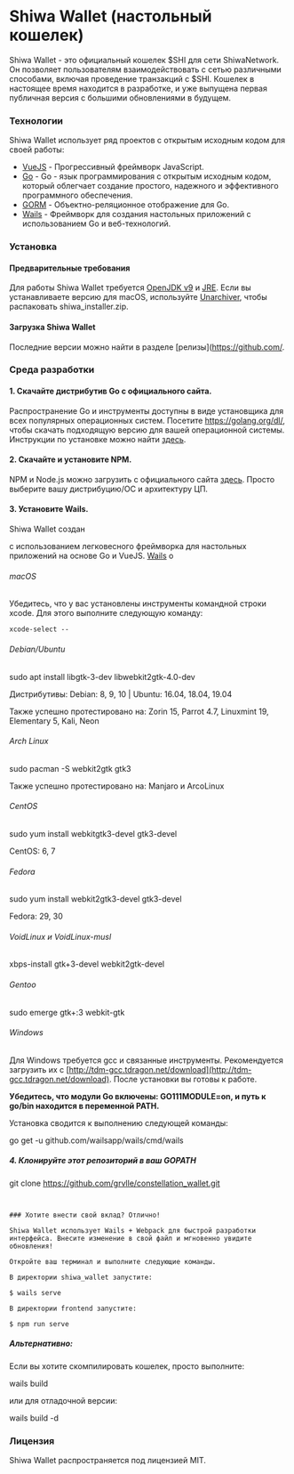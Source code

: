 # Shiwa Wallet (настольный кошелек)

Shiwa Wallet - это официальный кошелек $SHI для сети ShiwaNetwork. Он позволяет пользователям взаимодействовать с сетью различными способами, включая проведение транзакций с $SHI. Кошелек в настоящее время находится в разработке, и уже выпущена первая публичная версия с большими обновлениями в будущем.

### Технологии

Shiwa Wallet использует ряд проектов с открытым исходным кодом для своей работы:

* [VueJS](https://vuejs.org) - Прогрессивный фреймворк JavaScript.
* [Go](https://golang.org) - Go - язык программирования с открытым исходным кодом, который облегчает создание простого, надежного и эффективного программного обеспечения.
* [GORM](https://gorm.io) - Объектно-реляционное отображение для Go.
* [Wails](https://wails.app/) - Фреймворк для создания настольных приложений с использованием Go и веб-технологий.


### Установка

#### Предварительные требования
Для работы Shiwa Wallet требуется [OpenJDK v9](https://java.com/) и [JRE](https://www.oracle.com/java/technologies/javase-jre8-downloads.html). Если вы устанавливаете версию для macOS, используйте [Unarchiver](https://theunarchiver.com/), чтобы распаковать shiwa_installer.zip.

#### Загрузка Shiwa Wallet
Последние версии можно найти в разделе [релизы](https://github.com/.


### Среда разработки

#### 1. Скачайте дистрибутив Go с официального сайта.

Распространение Go и инструменты доступны в виде установщика для всех популярных операционных систем. Посетите <https://golang.org/dl/>, чтобы скачать подходящую версию для вашей операционной системы. Инструкции по установке можно найти [здесь](https://golang.org/doc/install).

#### 2. Скачайте и установите NPM.

NPM и Node.js можно загрузить с официального сайта [здесь](https://nodejs.org/en/download/). Просто выберите вашу дистрибуцию/ОС и архитектуру ЦП.

#### 3. Установите Wails.

Shiwa Wallet создан

 с использованием легковесного фреймворка для настольных приложений на основе Go и VueJS. [Wails](https://github.com/wailsapp/wails) о

###### macOS

Убедитесь, что у вас установлены инструменты командной строки xcode. Для этого выполните следующую команду:
```
xcode-select --
```

###### Debian/Ubuntu

sudo apt install libgtk-3-dev libwebkit2gtk-4.0-dev

Дистрибутивы: Debian: 8, 9, 10 | Ubuntu: 16.04, 18.04, 19.04

Также успешно протестировано на: Zorin 15, Parrot 4.7, Linuxmint 19, Elementary 5, Kali, Neon

###### Arch Linux

sudo pacman -S webkit2gtk gtk3

Также успешно протестировано на: Manjaro и ArcoLinux

###### CentOS

sudo yum install webkitgtk3-devel gtk3-devel

CentOS: 6, 7

###### Fedora

sudo yum install webkit2gtk3-devel gtk3-devel

Fedora: 29, 30

###### VoidLinux и VoidLinux-musl

xbps-install gtk+3-devel webkit2gtk-devel

###### Gentoo

sudo emerge gtk+:3 webkit-gtk

###### Windows

Для Windows требуется gcc и связанные инструменты. Рекомендуется загрузить их с [http://tdm-gcc.tdragon.net/download](http://tdm-gcc.tdragon.net/download). После установки вы готовы к работе.

**Убедитесь, что модули Go включены: GO111MODULE=on, и путь к go/bin находится в переменной PATH.**

Установка сводится к выполнению следующей команды:

go get -u github.com/wailsapp/wails/cmd/wails

##### 4. Клонируйте этот репозиторий в ваш GOPATH

git clone https://github.com/grvlle/constellation_wallet.git
```


### Хотите внести свой вклад? Отлично!

Shiwa Wallet использует Wails + Webpack для быстрой разработки интерфейса. Внесите изменение в свой файл и мгновенно увидите обновления!

Откройте ваш терминал и выполните следующие команды.

В директории shiwa_wallet запустите:

$ wails serve

В директории frontend запустите:

$ npm run serve
```

##### Альтернативно:
Если вы хотите скомпилировать кошелек, просто выполните:

wails build

или для отладочной версии:

wails build -d


### Лицензия

Shiwa Wallet распространяется под лицензией MIT.